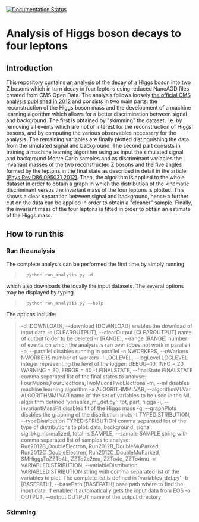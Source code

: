 <a href='https://higgstofourleptons-8tev.readthedocs.io/en/latest/'>
    <img src='https://readthedocs.org/projects/higgstofourleptons-8tev/badge/?version=latest' alt='Documentation Status' />
</a>

# Analysis of Higgs boson decays to four leptons

## Introduction
This repository contains an analysis of the decay of a Higgs boson into two Z bosons which in turn decay in four leptons using reduced NanoAOD files created from CMS Open Data. The analysis follows loosely 
[the official CMS analysis published in 2012](https://www.sciencedirect.com/science/article/pii/S0370269312008581) and
consists in two main parts: the reconstruction of the Higgs boson mass and 
the development of a machine learning algorithm which allows for a better 
discrimination between signal and background. The first is obtained by "skimming" 
the dataset, i.e. by removing all events which are not of interest for the reconstruction
of Higgs bosons, and by computing the various observables necessary for the analysis.
The remaining variables are finally plotted distinguishing the data from the simulated 
signal and background. The second part consists in training a machine learning algorithm
using as input the simulated signal and background Monte Carlo samples and as discriminant
variables the invariant masses of the two reconstructed Z bosons and the five angles 
formed by the leptons in the final state as described in detail in the article 
[[Phys.Rev.D86:095031,2012]](https://journals.aps.org/prd/abstract/10.1103/PhysRevD.86.095031). 
Then, the algorithm is applied to the whole dataset in order to obtain a graph in which the 
distribution of the kinematic discriminant versus the invariant mass of the four leptons is plotted.
This shows a clear separation between signal and background, hence a further cut on the data can be 
applied in order to obtain a "cleaner" sample. Finally, the invariant mass of the four leptons 
is fitted in order to obtain an estimate of the Higgs mass.

## How to run this

### Run the analysis
The complete analysis can be performed the first time by simply running 

>       python run_analysis.py -d

which also downloads the locally the input datasets. The several options may be displayed by typing

>       python run_analysis.py --help

The options include:


>  -d [DOWNLOAD], --download [DOWNLOAD]     enables the download of input data
>  -c [CLEAROUTPUT], --clearOutput [CLEAROUTPUT]       name of output folder to be deleted
>  -r [RANGE], --range [RANGE]      number of events on which the analysis is ran over (does not work in parallel)
>  -p, --parallel        disables running in parallel
>  -n NWORKERS, --nWorkers NWORKERS        number of workers
>  -l LOGLEVEL, --logLevel LOGLEVEL        integer representing the level of the logger: DEBUG=10, INFO = 20, WARNING = 30, ERROR = 40
>  -f FINALSTATE, --finalState FINALSTATE     comma separated list of the final states to analyse: FourMuons,FourElectrons,TwoMuonsTwoElectrons
>  -m, --ml              disables machine learning algorithm
>  -a ALGORITHMMLVAR, --algorithmMLVar ALGORITHMMLVAR      name of the set of variables to be used in the ML algorithm defined 'variables_ml_def.py': tot, part, higgs
>  -i, --invariantMassFit       disables fit of the Higgs mass
>  -g, --graphPlots      disables the graphing of the distribution plots
>  -t TYPEDISTRIBUTION, --typeDistribution TYPEDISTRIBUTION        comma separated list of the type of distributions to plot: data, background, signal, sig_bkg_normalized, total
>  -s SAMPLE, --sample SAMPLE       string with comma separated list of samples to analyse: Run2012B_DoubleElectron, Run2012B_DoubleMuParked, Run2012C_DoubleElectron, Run2012C_DoubleMuParked, SMHiggsToZZTo4L, ZZTo2e2mu, ZZTo4e, ZZTo4mu
>  -v VARIABLEDISTRIBUTION, --variableDistribution VARIABLEDISTRIBUTION       string with comma separated list of the variables to plot. The complete list is defined in 'variables_def.py'
>  -b [BASEPATH], --basePath [BASEPATH]      base path where to find the input data. If enabled it automatically gets the input data from EOS
>  -o OUTPUT, --output OUTPUT     name of the output directory


### Skimming





